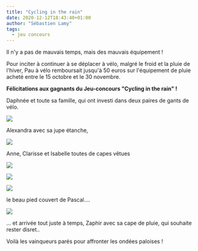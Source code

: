 ```yaml
---
title: "Cycling in the rain"
date: 2020-12-12T18:43:40+01:00
author: "Sébastien Lamy"
tags:
  - jeu concours
---
```


Il n'y a pas de mauvais temps, mais des mauvais équipement !

Pour inciter à continuer à se déplacer à vélo, malgré le froid et la pluie de
l'hiver, Pau à vélo remboursait jusqu'à 50 euros sur l'équipement de pluie acheté 
entre le 15 octobre et le 30 novembre. 

**Félicitations aux gagnants du Jeu-concours "Cycling in the rain" !**

Daphnée et toute sa famille, qui ont investi dans deux paires de gants de vélo.

![](famille.jpg)

Alexandra avec sa jupe étanche,

![](alexandra.jpg)

Anne, Clarisse et Isabelle toutes de capes vêtues

![](anne.jpg)

![](clarisse.jpg)

![](isabelle.jpg)

le beau pied couvert de Pascal....

![](pascal.jpg)

... et arrivée tout juste à temps, Zaphir avec sa cape de pluie, qui souhaite
rester disret..

Voilà les vainqueurs parés pour affronter les ondées paloises !
